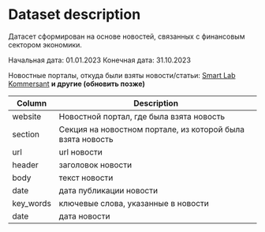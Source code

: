 # Dataset description

Датасет сформирован на основе новостей, связанных с финансовым сектором экономики.

Начальная дата: 01.01.2023
Конечная дата: 31.10.2023

Новостные порталы, откуда были взяты новости/статьи: 
[Smart Lab](https://smart-lab.ru/news/)
[Kommersant](https://www.kommersant.ru/finance?from=burger)
**и другие (обновить позже)**

| Column | Description |
| ------ | ------ |
| website | Новостной портал, где была взята новость |
| section | Секция на новостном портале, из которой была взята новость |
| url | url новости |
| header | заголовок новости |
| body | текст новости |
| date | дата публикации новости |
| key_words | ключевые слова, указанные в новости |
| date | дата новости |